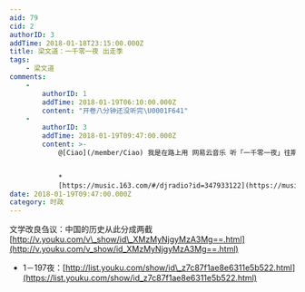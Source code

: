```yaml
---
aid: 79
cid: 2
authorID: 3
addTime: 2018-01-18T23:15:00.000Z
title: 梁文道：一千零一夜 出走季
tags:
    - 梁文道
comments:
    -
        authorID: 1
        addTime: 2018-01-19T06:10:00.000Z
        content: "开卷八分钟还没听完\U0001F641"
    -
        authorID: 3
        addTime: 2018-01-19T09:47:00.000Z
        content: >-
            @[Ciao](/member/Ciao) 我是在路上用 网易云音乐 听「一千零一夜」往期：


            *  
            [https://music.163.com/#/djradio?id=347933122](https://music.163.com/#/djradio?id=347933122)
date: 2018-01-19T09:47:00.000Z
category: 时政
---
```


文学改良刍议：中国的历史从此分成两截 [http://v.youku.com/v\_show/id\_XMzMyNjgyMzA3Mg==.html](http://v.youku.com/v_show/id_XMzMyNjgyMzA3Mg==.html)

*   1－197夜：[http://list.youku.com/show/id\_z7c87f1ae8e6311e5b522.html](https://list.youku.com/show/id_z7c87f1ae8e6311e5b522.html)
